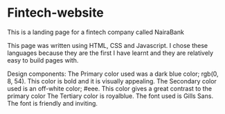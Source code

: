 # Fintech-website
This is a landing page for a fintech company called NairaBank

This page was written using HTML, CSS and Javascript. I chose these languages because they are the first I have learnt and they are relatively easy to build pages with.

Design components: 
The Primary color used was a dark blue color; rgb(0, 8, 54). This color is bold and it is visually appealing.
The Secondary color used is an off-white color; #eee. This color gives a great contrast to the primary color
The Tertiary color is royalblue.
The font used is Gills Sans. The font is friendly and inviting.
